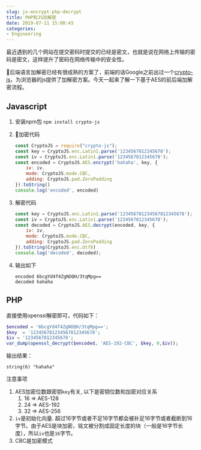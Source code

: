 ```yaml
---
slug: js-encrypt-php-decrypt
title: PHP和JS加解密
date: 2019-07-11 15:00:43
categories:
- Engineering
---
```


最近遇到的几个网站在提交密码时提交的已经是密文，也就是说在网络上传输的密码是密文，这样提升了密码在网络传输中的安全性。

后端语言加解密已经有很成熟的方案了，前端的话Google之前出过一个[crypto-js](https://www.npmjs.com/package/crypto-js)，为浏览器的js提供了加解密方案。今天一起来了解一下基于AES的前后端加解密流程。

## Javascript

1. 安装npm包 `npm install crypto-js`
2. 加密代码

    ```javascript
    const CryptoJS = require("crypto-js");
    const key = CryptoJS.enc.Latin1.parse('1234567812345678');
    const iv = CryptoJS.enc.Latin1.parse('1234567812345678');
    const encoded = CryptoJS.AES.encrypt('hahaha', key, {
        iv: iv,
        mode: CryptoJS.mode.CBC,
        adding: CryptoJS.pad.ZeroPadding
    }).toString()
    console.log('encoded', encoded)
    ```

3. 解密代码

    ```javascript
    const key = CryptoJS.enc.Latin1.parse('123456781234567812345678');
    const iv = CryptoJS.enc.Latin1.parse('1234567812345678');
    const decoded = CryptoJS.AES.decrypt(encoded, key, {
        iv: iv,
        mode: CryptoJS.mode.CBC,
        adding: CryptoJS.pad.ZeroPadding
    }).toString(CryptoJS.enc.Utf8)
    console.log('decoded', decoded);
    ```

4. 输出如下

    ```text
    encoded 6bcgYd4f4ZgNOQH/3tqMpg==
    decoded hahaha
    ```

## PHP

直接使用openssl解密即可，代码如下：

```php
$encoded = '6bcgYd4f4ZgNOQH/3tqMpg==';
$key  = '123456781234567812345678';
$iv = '1234567812345678';
var_dump(openssl_decrypt($encoded, 'AES-192-CBC', $key, 0,$iv));
```

输出结果：

```text
string(6) "hahaha"
```

注意事项

1. AES加密位数跟密钥`key`有关, 以下是密钥位数和加密对应关系
   1. 16 => AES-128
   2. 24 => AES-192
   3. 32 => AES-256
2. `iv`是初始化向量. 超过16字节或者不足16字节都会被补足16字节或者截断到16字节。由于AES是块加密，铭文被分割成固定长度的块（一般是16字节长度），所以`iv`也是`16`字节。
3. CBC是加密模式
